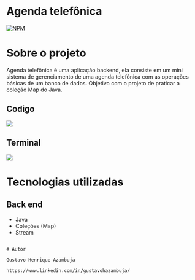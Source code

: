 # Agenda telefônica
[![NPM](https://img.shields.io/npm/l/react)](https://github.com/devsuperior/sds1-wmazoni/blob/master/LICENSE) 

# Sobre o projeto

Agenda telefônica é uma aplicação backend, ela consiste em um mini sistema de gerenciamento de uma agenda telefônica com as operações básicas de um banco de dados. Objetivo com o projeto de praticar a coleção Map do Java.


## Codigo
![](https://github.com/gustavoHazambuja/Images/blob/main/AgendaTelefonica/Codigo.png)

## Terminal
![](https://github.com/gustavoHazambuja/Images/blob/main/AgendaTelefonica/Terminal.png)

# Tecnologias utilizadas
## Back end
- Java
- Coleções (Map)
- Stream
  
```

# Autor

Gustavo Henrique Azambuja

https://www.linkedin.com/in/gustavohazambuja/

